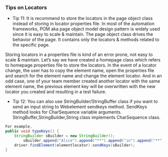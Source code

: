 ### Tips on Locators

- Tip 11: It is recommend to store the locators in the page object class instead of storing in locator properties file.  In most of the automation frameworks, POM aka page object model design pattern is widely used since it is easy to scale & maintain. The page object class drives the behavior of the page. It contains only the locators & methods related to the specific page. 

Storing locators in a properties file is kind of an error prone, not easy to scale & maintain. Let’s say we have created a homepage class which refers to homepage.properties file to store the locators. In the event of a locator change, the user has to copy the element name, open the properties file and search for the element name and change the element locator.  And in an odd case, one of your team member created another locator with the same element name, the previous element key will be overwritten with the new locator you created and resulting in a test failure.


- Tip 12: You can also use StringBuilder/StringBuffer class if you want to send an input string to Webelement sendkeys method. SendKeys method looks for CharSequence variable arguments.
StringBuffer,StringBuilder,String class implements CharSequence class.

```java
For example,
public void typeKeys() {		
	StringBuilder sBuilder = new StringBuilder();
		sBuilder.append("Alice").append("**").append("in").append("**").append('\'').append("wonderland");		
	driver.findElement(elementlocator).sendKeys(sBuilder);		
}

